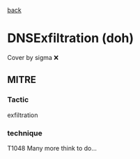 [back](../index.md)
# DNSExfiltration (doh)
Cover by sigma :x: 
## MITRE
### Tactic
exfiltration
### technique
T1048
Many more think to do...